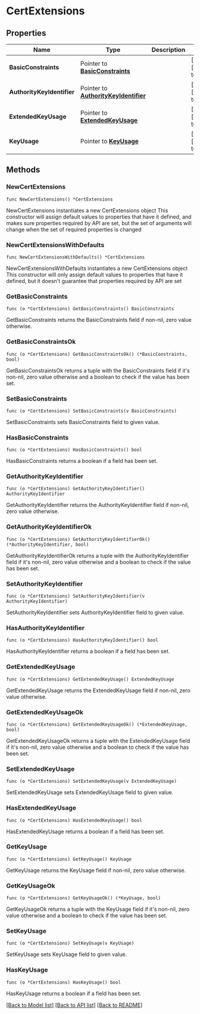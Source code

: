 # CertExtensions

## Properties

Name | Type | Description | Notes
------------ | ------------- | ------------- | -------------
**BasicConstraints** | Pointer to [**BasicConstraints**](BasicConstraints.md) |  | [optional] [default to {}]
**AuthorityKeyIdentifier** | Pointer to [**AuthorityKeyIdentifier**](AuthorityKeyIdentifier.md) |  | [optional] [default to {}]
**ExtendedKeyUsage** | Pointer to [**ExtendedKeyUsage**](ExtendedKeyUsage.md) |  | [optional] [default to {}]
**KeyUsage** | Pointer to [**KeyUsage**](KeyUsage.md) |  | [optional] [default to {}]

## Methods

### NewCertExtensions

`func NewCertExtensions() *CertExtensions`

NewCertExtensions instantiates a new CertExtensions object
This constructor will assign default values to properties that have it defined,
and makes sure properties required by API are set, but the set of arguments
will change when the set of required properties is changed

### NewCertExtensionsWithDefaults

`func NewCertExtensionsWithDefaults() *CertExtensions`

NewCertExtensionsWithDefaults instantiates a new CertExtensions object
This constructor will only assign default values to properties that have it defined,
but it doesn't guarantee that properties required by API are set

### GetBasicConstraints

`func (o *CertExtensions) GetBasicConstraints() BasicConstraints`

GetBasicConstraints returns the BasicConstraints field if non-nil, zero value otherwise.

### GetBasicConstraintsOk

`func (o *CertExtensions) GetBasicConstraintsOk() (*BasicConstraints, bool)`

GetBasicConstraintsOk returns a tuple with the BasicConstraints field if it's non-nil, zero value otherwise
and a boolean to check if the value has been set.

### SetBasicConstraints

`func (o *CertExtensions) SetBasicConstraints(v BasicConstraints)`

SetBasicConstraints sets BasicConstraints field to given value.

### HasBasicConstraints

`func (o *CertExtensions) HasBasicConstraints() bool`

HasBasicConstraints returns a boolean if a field has been set.

### GetAuthorityKeyIdentifier

`func (o *CertExtensions) GetAuthorityKeyIdentifier() AuthorityKeyIdentifier`

GetAuthorityKeyIdentifier returns the AuthorityKeyIdentifier field if non-nil, zero value otherwise.

### GetAuthorityKeyIdentifierOk

`func (o *CertExtensions) GetAuthorityKeyIdentifierOk() (*AuthorityKeyIdentifier, bool)`

GetAuthorityKeyIdentifierOk returns a tuple with the AuthorityKeyIdentifier field if it's non-nil, zero value otherwise
and a boolean to check if the value has been set.

### SetAuthorityKeyIdentifier

`func (o *CertExtensions) SetAuthorityKeyIdentifier(v AuthorityKeyIdentifier)`

SetAuthorityKeyIdentifier sets AuthorityKeyIdentifier field to given value.

### HasAuthorityKeyIdentifier

`func (o *CertExtensions) HasAuthorityKeyIdentifier() bool`

HasAuthorityKeyIdentifier returns a boolean if a field has been set.

### GetExtendedKeyUsage

`func (o *CertExtensions) GetExtendedKeyUsage() ExtendedKeyUsage`

GetExtendedKeyUsage returns the ExtendedKeyUsage field if non-nil, zero value otherwise.

### GetExtendedKeyUsageOk

`func (o *CertExtensions) GetExtendedKeyUsageOk() (*ExtendedKeyUsage, bool)`

GetExtendedKeyUsageOk returns a tuple with the ExtendedKeyUsage field if it's non-nil, zero value otherwise
and a boolean to check if the value has been set.

### SetExtendedKeyUsage

`func (o *CertExtensions) SetExtendedKeyUsage(v ExtendedKeyUsage)`

SetExtendedKeyUsage sets ExtendedKeyUsage field to given value.

### HasExtendedKeyUsage

`func (o *CertExtensions) HasExtendedKeyUsage() bool`

HasExtendedKeyUsage returns a boolean if a field has been set.

### GetKeyUsage

`func (o *CertExtensions) GetKeyUsage() KeyUsage`

GetKeyUsage returns the KeyUsage field if non-nil, zero value otherwise.

### GetKeyUsageOk

`func (o *CertExtensions) GetKeyUsageOk() (*KeyUsage, bool)`

GetKeyUsageOk returns a tuple with the KeyUsage field if it's non-nil, zero value otherwise
and a boolean to check if the value has been set.

### SetKeyUsage

`func (o *CertExtensions) SetKeyUsage(v KeyUsage)`

SetKeyUsage sets KeyUsage field to given value.

### HasKeyUsage

`func (o *CertExtensions) HasKeyUsage() bool`

HasKeyUsage returns a boolean if a field has been set.


[[Back to Model list]](../README.md#documentation-for-models) [[Back to API list]](../README.md#documentation-for-api-endpoints) [[Back to README]](../README.md)


